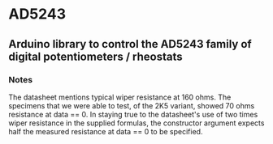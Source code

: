 # AD5243

## Arduino library to control the AD5243 family of digital potentiometers / rheostats

### Notes
The datasheet mentions typical wiper resistance at 160 ohms. The specimens that we were able to test, of the 2K5 variant,
showed 70 ohms resistance at data == 0. In staying true to the datasheet's use of two times wiper resistance in the supplied
formulas, the constructor argument expects half the measured resistance at data == 0 to be specified. 
